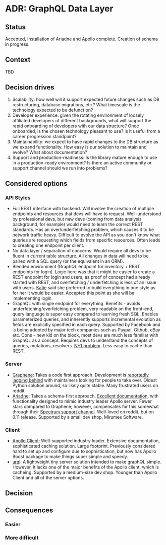 # ADR: GraphQL Data Layer

## Status

Accepted, installation of Ariadne and Apollo complete. Creation of schema in progress.

## Context

TBD

## Decision drives

1. Scalability: how well will it support expected future changes such as DB restructuring, database migrations, etc.? What timescale is the technology expected to be defunct on? 
2. Developer experience: given the rotating environment of loosely affiliated developers of different backgrounds, what will support the rapid onboarding of developers with our data structure? Once onboarded, is the chosen technology pleasant to use? Is it useful from a career progression standpoint? 
3. Maintainability: we expect to have rapid changes to the DB structure as we expand functionality. How easy is our solution to maintain and evolve? What about documentation?
4. Support and production-readiness: Is the library mature enough to use in a production-ready environment? Is there an active community or support channel should we run into problems?

## Considered options

### API Styles

- Full REST interface with backend. Will involve the creation of multiple endpoints and resources that devs will have to request. Well-understood by professional devs, but new devs (coming from data analysis background, for example) would need to learn the correct REST standards. Has an over/underfetching problem, which causes it to be network traffic heavy. Difficult to evolve the API as you don't know what queries are requesting which fields from specific resources. Often leads to creating one endpoint per client.
- No data layer / separation of concerns. Would require all devs to be fluent in current table structure. All changes in data will need to be paired with a SQL query (or the equivalent in an ORM). 
- Blended environment (GraphQL endpoint for inventory + REST endpoints for login). Logic here was that it might be easier to create a REST endpoint for login and users, as proof of concept had already started with REST, and overfetching / underfetching is less of an issue with users. [Katie](https://github.com/orgs/boxwise/people/mcgnly) said she preferred to build everything in one style as for her it would be easier. Accepted this point as she will be implementing login. 
- GraphQL with single endpoint for everything. Benefits - avoids underfetching/overfetching problem, very readable on the front-end, query language is super easy compared to learning fresh SQL. Enables parameterized queries, and inherently supports incremental evolution as fields are explicitly specified in each query. Supported by Facebook and is being adopted by major tech companies such as Paypal, Github, eBay etc. Cons - new kid on the block, most devs are much less familiar with GraphQL as a concept. Requires devs to understand the concepts of queries, mutations, resolvers. [N+1 problem](https://engineering.shopify.com/blogs/engineering/solving-the-n-1-problem-for-graphql-through-batching#:~:text=The%20n%2B1%20problem%20means,the%20address%20for%20N%20authors). Less easy to cache than REST.

### Server

- [Graphene](https://github.com/graphql-python/graphene): Takes a code first approach. Development is [reportedly lagging behind](https://www.reddit.com/r/django/comments/egkpd5/graphenedjango_vs_ariadne/) with maintainers looking for people to take over. Oldest Python solution around, so likely quite stable. Many frustrated users on reddit.
- [Ariadne](https://github.com/mirumee/ariadne): Takes a schema-first approach. [Excellent documentation](https://ariadnegraphql.org/docs/intro), with functionality designed to mimic industry leader Apollo server. Fewer stars compared to Graphene; however, compensates for this somewhat through their [Spectrum support channel](https://spectrum.chat/ariadne?tab=posts). Well-loved on reddit, but on 0.11 release. Supported by a small dev shop, Mirumee Software.


### Client
- [Apollo Client](https://www.apollographql.com/docs/react/): Well-supported industry leader. Extensive documentation, sophisticated caching solution. Large footprint. Previously considered hard to set up and configure due to sophistication, but now has Apollo Boost package to make things super simple and speedy.
- [urql](https://github.com/FormidableLabs/urql): A lightweight tiny server solution intended to make graphQL simple. However, it lacks one of the major benefits of the Apollo client, which is cacheing. Supported by a medium-size dev shop. Younger than Apollo Client and all of the server options.


## Decision


## Consequences

### Easier


### More difficult
